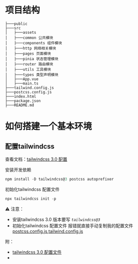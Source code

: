 # 项目结构
```
├───public
├───src
│   ├───assets
│   ├───common 公共模块
│   ├───components 组件模块
│   ├───http 网络相关模块
│   ├───pages 页面模块
│   ├───pinia 状态管理模块
│   ├───router 路由模块
│   ├───utils 工具模块
│   ├───types 类型声明模块
│   ├───App.vue
│   ├───main.ts
├───tailwind.config.js
├───postcss.config.js
├───index.html
├───package.json
├───README.md
```



# 如何搭建一个基本环境

## 配置tailwindcss
查看文档：[tailwindcss 3.0 配置](https://www.tailwindcss.cn/docs/guides/vite#vue)

安装开发依赖
```powershell
npm install -D tailwindcss@3 postcss autoprefixer
```

初始化tailwindcss 配置文件
```powershell
npx tailwindcss init -p
```
⚠ 注意：
- 安装tailwindcss 3.0 版本要写 *`tailwindcss@3`*
- 初始化tailwindcss 配置文件 报错就直接手动复制我的配置文件[postcss.config.js](./postcss.config.js),[tailwind.config.js](./tailwind.config.js)

附：
- [tailwindcss 3.0 配置文件](https://www.tailwindcss.cn/docs/configuration)
-
